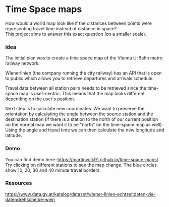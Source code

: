 # Time Space maps

How would a world map look like if the distances between points were 
representing travel time instead of distance in space?
<br/>
This project aims to answer this exact question (on a smaller scale).

### Idea
The initial plan was to create a time space map of the Vienna U-Bahn 
metro railway network.
<br/>

Wienerlinien (the company running the city railway) has an API that is 
open to public which allows you to retrieve departures and arrivals schedule.
<br/>

Travel data between all station pairs needs to be retrieved since the time-space
map is user-centric. This means that the map looks different depending on the
user's position.
<br/>

Next step is to calculate new coordinates. We want to preserve the orientation by
calculating the angle between the source station and the destination station (if 
there is a station to the north of our current position on the normal map we want it
to be "north" on the time-space map as well). Using the angle and travel time 
we can then calculate the new longitude and latitude.
<br/>

### Demo
You can find demo here :https://martinvolk91.github.io/time-space-maps/
Try clicking on different stations to see the map change.
The blue circles show 10, 20, 30 and 40 minute travel borders.

### Resources
https://www.data.gv.at/katalog/dataset/wiener-linien-echtzeitdaten-via-datendrehscheibe-wien